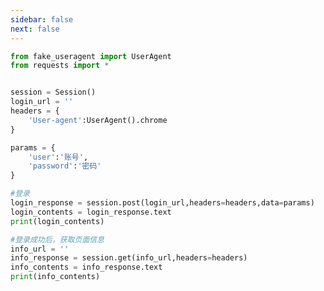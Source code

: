 ```yaml
---
sidebar: false
next: false
---
```

<BlogInfo/>






```python
from fake_useragent import UserAgent
from requests import *


session = Session()
login_url = ''
headers = {
    'User-agent':UserAgent().chrome
}

params = {
    'user':'账号',
    'password':'密码'
}

#登录
login_response = session.post(login_url,headers=headers,data=params)
login_contents = login_response.text
print(login_contents)

#登录成功后，获取页面信息
info_url = ''
info_response = session.get(info_url,headers=headers)
info_contents = info_response.text
print(info_contents)




```






<ActionBox />
        
<style>#top-box {margin-top:0.5rem!important;}</style>